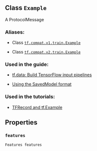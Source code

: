 

## Class  `Example` 
A ProtocolMessage



### Aliases:

- Class [ `tf.compat.v1.train.Example` ](/api_docs/python/tf/train/Example)

- Class [ `tf.compat.v2.train.Example` ](/api_docs/python/tf/train/Example)



### Used in the guide:

- [tf.data: Build TensorFlow input pipelines](https://tensorflow.google.cn/guide/data)

- [Using the SavedModel format](https://tensorflow.google.cn/guide/saved_model)



### Used in the tutorials:

- [TFRecord and tf.Example](https://tensorflow.google.cn/tutorials/load_data/tfrecord)



## Properties


###  `features` 
 `Features features` 

